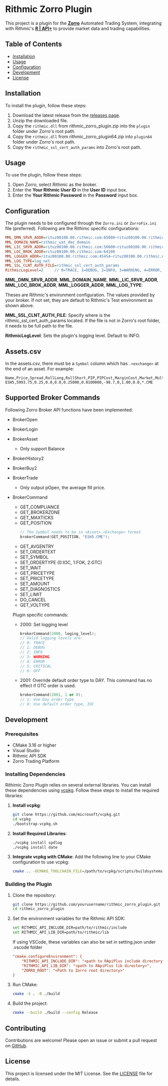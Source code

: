 # Rithmic Zorro Plugin

This project is a plugin for the **[Zorro](https://zorro-project.com/)** Automated Trading System, integrating with Rithmic's **[R | API+](https://www.rithmic.com/apis)** to provide market data and trading capabilities.

## Table of Contents

- [Installation](#installation)
- [Usage](#usage)
- [Configuration](#configuration)
- [Development](#development)
- [License](#license)

## Installation

To install the plugin, follow these steps:

1. Download the latest release from the [releases page](https://github.com/kzhdev/rithmic_zorro_plugin/releases).
2. Unzip the downloaded file.
3. Copy the `rithmic.dll` from rithmic_zorro_plugin.zip into the `plugin` folder under Zorro's root path.
4. Copy the `rithmic.dll` from rithmic_zorro_plugin64.zip into `plugin64` folder under Zorro's root path.
5. Copy the `rithmic_ssl_cert_auth_params` into Zorro's root path.

## Usage

To use the plugin, follow these steps:

1. Open Zorro, select Rithmic as the broker.
3. Enter the **Your Rithmic User ID** in the **User ID** input box.
4. Enter the **Your Rithmic Password** in the **Password** input box.

## Configuration

The plugin needs to be configured through the `Zorro.ini` or `ZorroFix.ini` file (preferred). Following are the Rithimc specific configurations:

```ini
MML_DMN_SRVR_ADDR=rituz00100.00.rithmic.com:65000~rituz00100.00.rithmic.net:65000~rituz00100.00.theomne.net:65000~rituz00100.00.theomne.com:65000
MML_DOMAIN_NAME=rithmic_uat_dmz_domain
MML_LIC_SRVR_ADDR=rituz00100.00.rithmic.com:56000~rituz00100.00.rithmic.net:56000~rituz00100.00.theomne.net:56000~rituz00100.00.theomne.com:56000
MML_LOC_BROK_ADDR=rituz00100.00.rithmic.com:64100
MML_LOGGER_ADDR=rituz00100.00.rithmic.com:45454~rituz00100.00.rithmic.net:45454~rituz00100.00.theomne.com:45454~rituz00100.00.theomne.net:45454
MML_LOG_TYPE=log_net
MML_SSL_CLNT_AUTH_FILE=rithmic_ssl_cert_auth_params
RithmicLogLevel=2     // 0=TRACE, 1=DEBUG, 2=INFO, 3=WARNING, 4=ERROR, 5=CRITICAL, 6=OFF Default to 2(INFO).
```

**MML_DMN_SRVR_ADDR**, **MML_DOMAIN_NAME**, **MML_LIC_SRVR_ADDR**, **MML_LOC_BROK_ADDR**, **MML_LOGGER_ADDR**, **MML_LOG_TYPE**: 

Theses are Rithmic's environment configuration. The values provided by your broker. If not set, they are default to 
Rithmic's Test environment as shown above.

**MML_SSL_CLNT_AUTH_FILE**: Specify where is the rithmic_ssl_cert_auth_params located. If the file is not in Zorro's root folder, it needs to be full path to the file.

**RithmicLogLevel**: Sets the plugin's logging level. Default to INFO.

## Assets.csv

In the assets.csv, there must be a `Symbol` column which has `.<exchange>` at the end of an asset. For example:
```csv
Name,Price,Spread,RollLong,RollShort,PIP,PIPCost,MarginCost,Market,Multiplier,Commission,Symbol
ESH5,5993.75,0.25,0.0,0.0,0.25000,0.0100000,-98.7,0,1.00,0.0,*.CME
```

## Supported Broker Commands
Following Zorro Broker API functions have been implemented:
- BrokerOpen
- BrokerLogin
- BrokerAsset
    - Only support Balance
- BrokerHistory2
- BrokerBuy2
- BrokerTrade
    - Only output pOpen, the average fill price. 
- BrokerCommand
    - GET_COMPLIANCE
    - GET_BROKERZONE
    - GET_MAXTICKS
    - GET_POSITION
        ```c++
        // The Symbol needs to be in <Asset>.<Exchange> format
        brokerCommand(GET_POSITION, "ESH5.CME");
        ```
    - GET_AVGENTRY
    - SET_ORDERTEXT
    - SET_SYMBOL
    - SET_ORDERTYPE (0:IOC, 1:FOK, 2:GTC)
    - SET_WAIT
    - GET_PRICETYPE
    - SET_PRICETYPE
    - SET_AMOUNT
    - SET_DIAGNOSTICS
    - SET_LIMIT
    - DO_CANCEL
    - GET_VOLTYPE

    Plugin specific commands:
    - 2000: Set logging level
        ```c++
        brokerCommand(2000, loging_level);
        // Valid logging levels are:
        // 0: TRACE
        // 1: DEBUG
        // 2: INFO
        // 3: WARNING
        // 4: ERROR
        // 5: CRITICAL
        // 6: OFF
        ```
    - 2001: Override default order type to DAY. This command has no effect if GTC order is used.
        ```c++
        brokerCommand(2001, 1 or 0);
        // 1: Use Day order type
        // 0: Use default order type, IOC
        ```

## Development

### Prerequisites

- CMake 3.16 or higher
- Visual Studio
- Rithmic API SDK
- Zorro Trading Platform

### Installing Dependencies

Rithimic Zorro Plugin relies on several external libraries. You can install these dependencies using [vcpkg](https://github.com/microsoft/vcpkg). Follow these steps to install the required libraries:

1. **Install vcpkg**:
    ```sh
    git clone https://github.com/microsoft/vcpkg.git
    cd vcpkg
    ./bootstrap-vcpkg.sh
    ```

2. **Install Required Libraries**:
    ```sh
    ./vcpkg install spdlog
    ./vcpkg install date
    ```

3. **Integrate vcpkg with CMake**: 
    Add the following line to your CMake configuration to use vcpkg:
    ```sh
    cmake .. -DCMAKE_TOOLCHAIN_FILE=/path/to/vcpkg/scripts/buildsystems/vcpkg.cmake
    ```

### Building the Plugin

1. Clone the repository:
    ```sh
    git clone https://github.com/yourusername/rithmic_zorro_plugin.git
    cd rithmic_zorro_plugin
    ```

2. Set the environment variables for the Rithmic API SDK:
    ```sh
    set RITHMIC_API_INCLUDE_DIR=path/to/rithmic/include
    set RITHMIC_API_LIB_DIR=path/to/rithmic/lib
    ```
    If using VSCode, these variables can also be set in setting.json under .vscode folder
    ```ini
    "cmake.configureEnvironment": {
        "RITHMIC_API_INCLUDE_DIR": "<path to RApiPlus include directory>",
        "RITHMIC_API_LIB_DIR": "<path to RApiPlus lib directory>",
        "ZORRO_ROOT": "<Path to Zorro root directory>"
    }
    ```
3. Run CMake:
    ```sh
    cmake -S . -B ./build
    ```

4. Build the project:
    ```sh
    cmake --build ./build --config Release
    ```

## Contributing

Contributions are welcome! Please open an issue or submit a pull request on [GitHub](https://github.com/kzhdev/rithmic_zorro_plugin/issues).

## License

This project is licensed under the MIT License. See the [LICENSE](LICENSE) file for details.
